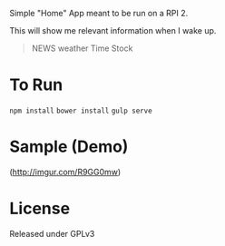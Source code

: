 Simple "Home" App meant to be run on a RPI 2.

This will show me relevant information when I wake up.

>NEWS
>weather
>Time
>Stock

To Run
======
`npm install`
`bower install`
`gulp serve`




Sample (Demo)
=============
(http://imgur.com/R9GG0mw)


License
=======

Released under GPLv3
